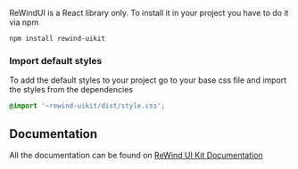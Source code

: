 ReWindUI is a React library only. To install it in your project you have to do it via npm

```
npm install rewind-uikit
```

### Import default styles

To add the default styles to your project go to your base css file and import the styles from the dependencies

```css
@import '~rewind-uikit/dist/style.css';
```

## Documentation

All the documentation can be found on [ReWind UI Kit Documentation]((https://rewind-uikit.netlify.app))